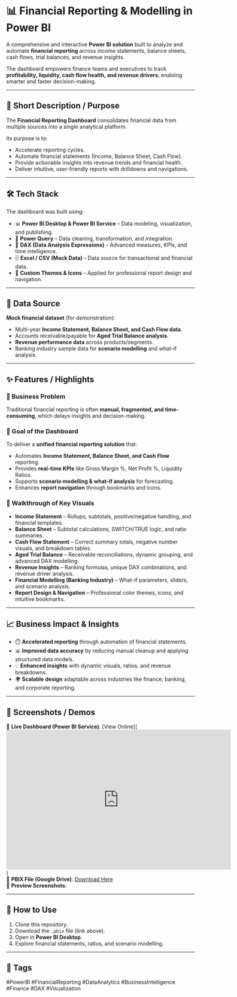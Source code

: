 # 📊 Financial Reporting & Modelling in Power BI

A comprehensive and interactive **Power BI solution** built to analyze and automate **financial reporting** across income statements, balance sheets, cash flows, trial balances, and revenue insights.

The dashboard empowers finance teams and executives to track **profitability, liquidity, cash flow health, and revenue drivers**, enabling smarter and faster decision-making.

---

## 🔎 Short Description / Purpose

The **Financial Reporting Dashboard** consolidates financial data from multiple sources into a single analytical platform.

Its purpose is to:
- Accelerate reporting cycles.
- Automate financial statements (Income, Balance Sheet, Cash Flow).
- Provide actionable insights into revenue trends and financial health.
- Deliver intuitive, user-friendly reports with drilldowns and navigations.

---

## 🛠️ Tech Stack

The dashboard was built using:

- 📊 **Power BI Desktop & Power BI Service** – Data modeling, visualization, and publishing.
- 📂 **Power Query** – Data cleaning, transformation, and integration.
- 🧮 **DAX (Data Analysis Expressions)** – Advanced measures, KPIs, and time intelligence.
- 🗄️ **Excel / CSV (Mock Data)** – Data source for transactional and financial data.
- 🎨 **Custom Themes & Icons** – Applied for professional report design and navigation.

---

## 📂 Data Source

**Mock financial dataset** (for demonstration):
- Multi-year **Income Statement, Balance Sheet, and Cash Flow data**.
- Accounts receivable/payable for **Aged Trial Balance analysis**.
- **Revenue performance data** across products/segments.
- Banking industry sample data for **scenario modelling** and what-if analysis.

---

## ✨ Features / Highlights

### 🔹 Business Problem
Traditional financial reporting is often **manual, fragmented, and time-consuming**, which delays insights and decision-making.

### 🔹 Goal of the Dashboard
To deliver a **unified financial reporting solution** that:
- Automates **Income Statement, Balance Sheet, and Cash Flow** reporting.
- Provides **real-time KPIs** like Gross Margin %, Net Profit %, Liquidity Ratios.
- Supports **scenario modelling & what-if analysis** for forecasting.
- Enhances **report navigation** through bookmarks and icons.

### 🔹 Walkthrough of Key Visuals
- **Income Statement** – Rollups, subtotals, positive/negative handling, and financial templates.
- **Balance Sheet** – Subtotal calculations, SWITCH/TRUE logic, and ratio summaries.
- **Cash Flow Statement** – Correct summary totals, negative number visuals, and breakdown tables.
- **Aged Trial Balance** – Receivable reconciliations, dynamic grouping, and advanced DAX modelling.
- **Revenue Insights** – Ranking formulas, unique DAX combinations, and revenue driver analysis.
- **Financial Modelling (Banking Industry)** – What-if parameters, sliders, and scenario analysis.
- **Report Design & Navigation** – Professional color themes, icons, and intuitive bookmarks.

---

## 📈 Business Impact & Insights

- ⏱️ **Accelerated reporting** through automation of financial statements.
- 📊 **Improved data accuracy** by reducing manual cleanup and applying structured data models.
- 💡 **Enhanced insights** with dynamic visuals, ratios, and revenue breakdowns.
- 🌍 **Scalable design** adaptable across industries like finance, banking, and corporate reporting.

---

## 📸 Screenshots / Demos

🔗 **Live Dashboard (Power BI Service)**: [View Online](<iframe title="Financial Reporting" width="600" height="373.5" src="https://app.powerbi.com/view?r=eyJrIjoiZWFjYTQyZmYtZjFiYS00YmViLWEwY2ItOGMxNGUxMDhjYmQwIiwidCI6ImI1MTdmYzgwLTQ2M2UtNGJhZC05YTY2LWUzNGQ4YThlYmIxMiJ9" frameborder="0" allowFullScreen="true"></iframe>)  
📂 **PBIX File (Google Drive)**: [Download Here](https://drive.google.com/file/d/1cbX0wGq9YwDkNyScTHMzHB5oH3b4r9Cn/view?usp=drive_link)  
📸 **Preview Screenshots**:  


---

## 🚀 How to Use

1. Clone this repository.
2. Download the `.pbix` file (link above).
3. Open in **Power BI Desktop**.
4. Explore financial statements, ratios, and scenario modelling.

---

## 🔖 Tags

#PowerBI #FinancialReporting #DataAnalytics #BusinessIntelligence #Finance #DAX #Visualization
